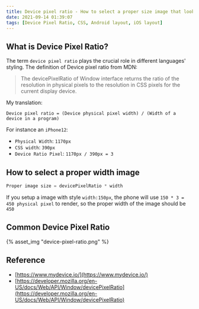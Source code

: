```yaml
---
title: Device pixel ratio - How to select a proper size image that looks sharp and display fast on different devices
date: 2021-09-14 01:39:07
tags: [Device Pixel Ratio, CSS, Android layout, iOS layout]
---
```


## What is Device Pixel Ratio?

The term `device pixel ratio` plays the crucial role in different languages' styling. The definition of Device pixel ratio from MDN:

> The devicePixelRatio of Window interface returns the ratio of the resolution in physical pixels to the resolution in CSS pixels for the current display device.

My translation:

```text
Device pixel ratio = (Device physical pixel width) / (Width of a device in a program)
```

For instance an `iPhone12`:

- `Physical Width`: `1170px`
- `CSS width`: `390px`
- `Device Ratio Pixel`: `1170px / 390px = 3`

## How to select a proper width image

```js
Proper image size = devicePixelRatio * width
```

If you setup a image with style `width:150px`, the phone will use `150 * 3 = 450 physical pixel` to render, so the proper width of the image should be `450`

## Common Device Pixel Ratio

{% asset_img "device-pixel-ratio.png" %}

## Reference

- [https://www.mydevice.io/](https://www.mydevice.io/)
- [https://developer.mozilla.org/en-US/docs/Web/API/Window/devicePixelRatio](https://developer.mozilla.org/en-US/docs/Web/API/Window/devicePixelRatio)
